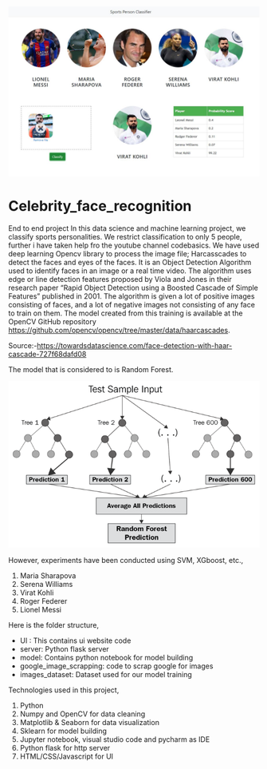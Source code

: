 ![](ui_snapshot.jpg)


# Celebrity_face_recognition

End to end project
In this data science and machine learning project, we classify sports personalities. We restrict classification to only 5 people, further i have taken help fro the youtube channel codebasics.
We have used deep learning Opencv library to process the image file;
Harcasscades to detect the faces and eyes of the faces.
It is an Object Detection Algorithm used to identify faces in an image or a real time video. The algorithm uses edge or line detection features proposed by Viola and Jones in their research paper “Rapid Object Detection using a Boosted Cascade of Simple Features” published in 2001. The algorithm is given a lot of positive images consisting of faces, and a lot of negative images not consisting of any face to train on them. The model created from this training is available at the OpenCV GitHub repository https://github.com/opencv/opencv/tree/master/data/haarcascades.

Source:-https://towardsdatascience.com/face-detection-with-haar-cascade-727f68dafd08

The model that is considered to is Random Forest.

![](random-forest.png)

However, experiments have been conducted using SVM, XGboost, etc., 
1) Maria Sharapova
2) Serena Williams
3) Virat Kohli
4) Roger Federer
5) Lionel Messi

Here is the folder structure,
* UI : This contains ui website code 
* server: Python flask server
* model: Contains python notebook for model building
* google_image_scrapping: code to scrap google for images
* images_dataset: Dataset used for our model training

Technologies used in this project,
1. Python
2. Numpy and OpenCV for data cleaning
3. Matplotlib & Seaborn for data visualization
4. Sklearn for model building
5. Jupyter notebook, visual studio code and pycharm as IDE
6. Python flask for http server
7. HTML/CSS/Javascript for UI

